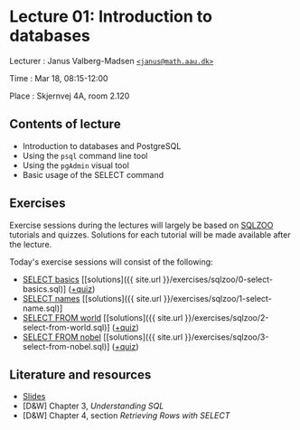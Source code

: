 # Lecture 01: Introduction to databases

Lecturer
: Janus Valberg-Madsen [`<janus@math.aau.dk>`](mailto:janus@math.aau.dk)

Time
: Mar 18, 08:15-12:00

Place
: Skjernvej 4A, room 2.120


## Contents of lecture

- Introduction to databases and PostgreSQL
- Using the `psql` command line tool
- Using the `pgAdmin` visual tool
- Basic usage of the SELECT command


## Exercises

Exercise sessions during the lectures will largely be based on [SQLZOO](https://sqlzoo.net/wiki/SQL_Tutorial) tutorials and quizzes.
Solutions for each tutorial will be made available after the lecture.

Today's exercise sessions will consist of the following:

- [SELECT basics](https://sqlzoo.net/wiki/SELECT_basics) [[solutions]({{ site.url }}/exercises/sqlzoo/0-select-basics.sql)] ([+quiz](https://sqlzoo.net/wiki/SELECT_Quiz))
- [SELECT names](https://sqlzoo.net/wiki/SELECT_names) [[solutions]({{ site.url }}/exercises/sqlzoo/1-select-name.sql)]
- [SELECT FROM world](https://sqlzoo.net/wiki/SELECT_from_WORLD_Tutorial) [[solutions]({{ site.url }}/exercises/sqlzoo/2-select-from-world.sql)] ([+quiz](https://sqlzoo.net/wiki/BBC_QUIZ))
- [SELECT FROM nobel](https://sqlzoo.net/wiki/SELECT_from_Nobel_Tutorial) [[solutions]({{ site.url }}/exercises/sqlzoo/3-select-from-nobel.sql)] ([+quiz](https://sqlzoo.net/wiki/Nobel_Quiz))


## Literature and resources

- [Slides](../slides/01-introduction)
- [D&W] Chapter 3, _Understanding SQL_
- [D&W] Chapter 4, section _Retrieving Rows with SELECT_
